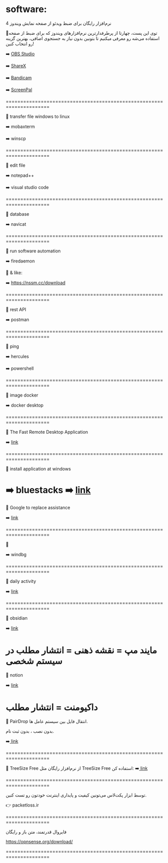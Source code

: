 # software:

4 نرم‌افزار رایگان برای ضبط ویدئو از صفحه نمایش ویندوز

🔻توی این پست، چهارتا از پرطرفدارترین نرم‌افزارهای ویندوز که برای ضبط از صفحه استفاده می‌شه رو معرفی میکنیم تا بتونین بدون نیاز به جستجوی اضافی، بهترین گزینه‌ رو انتخاب کنین!

➡️ [ OBS Studio ](https://obsproject.com/)

➡️ [ ShareX ](https://getsharex.com/)

➡️ [ Bandicam ](https://www.bandicam.com/?srsltid=AfmBOoovEGxTMwKfCs7IuBcB-ieHUmzb4WwqHiXeXIW6YQi4ilmHNRAe)

➡️ [ ScreenPal ](https://screenpal.com/)

=====================================================================

🔻 transfer file windows to linux

➡️ mobaxterm

➡️ winscp

=====================================================================

🔻 edit file

➡️ notepad++

➡️ visual studio code

=====================================================================

🔻 database

➡️ navicat

=====================================================================

🔻 run software automation

➡️ firedaemon

🔻 & like:

➡️ https://nssm.cc/download

=====================================================================

🔻 rest API

➡️ postman

=====================================================================

🔻 ping

➡️ hercules

➡️ powershell

=====================================================================

🔻 image docker

➡️ docker desktop

=====================================================================

🔻 The Fast Remote Desktop Application

➡️ [ link ](rustdesk.com)

=====================================================================

🔻 install application at windows

➡️ bluestacks
➡️ [ link ](Genymotion.with.VirtualBox.3.6.0)
=====================================================================

🔻 Google to replace assistance

➡️ [ link ](https://alternativeto.net)

=====================================================================

🔻

➡️ windbg

=====================================================================

🔻 daily activity

➡️ [ link ](https://activitywatch.net/)

=====================================================================


🔻 obsidian

➡️ [ link ](https://obsidian.md/download)

مایند مپ = نقشه ذهنی = انتشار مطلب در سیستم شخصی
=====================================================================

🔻 notion

➡️ [ link ](https://www.notion.com/)

داکیومنت = انتشار مطلب
=====================================================================

🔻 PairDrop 
  انتقال فایل بین سیستم عامل ها. 

بدون نصب ، بدون ثبت نام.

➡️[ link ](https://pairdrop.net/)


=====================================================================

🔻 TreeSize Free
از نرم‌افزار رایگان مثل TreeSize Free استفاده کن:
➡️[ link ](https://www.jam-software.com/treesize_free)

=====================================================================


توسط ابزار پکت‌لاس می‌تونین کیفیت و پایداری اینترنت خودتون رو تست کنین.

👉 packetloss.ir

=====================================================================

فایروال قدرتمند، متن باز و رایگان 

https://opnsense.org/download/

=====================================================================
